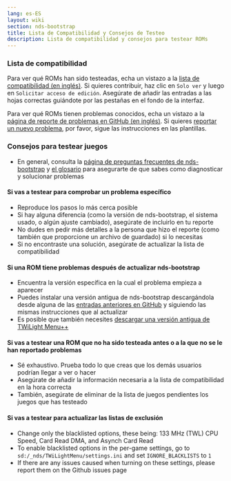 ```yaml
---
lang: es-ES
layout: wiki
section: nds-bootstrap
title: Lista de Compatibilidad y Consejos de Testeo
description: Lista de compatibilidad y consejos para testear ROMs
---
```


### Lista de compatibilidad
Para ver qué ROMs han sido testeadas, echa un vistazo a la [lista de compatibilidad (en inglés)](https://docs.google.com/spreadsheets/d/1LRTkXOUXraTMjg1eedz_f7b5jiuyMv2x6e_jY_nyHSc/). Si quieres contribuir, haz clic en `Solo ver` y luego en `Solicitar acceso de edición`. Asegúrate de añadir las entradas a las hojas correctas guiándote por las pestañas en el fondo de la interfaz.

Para ver qué ROMs tienen problemas conocidos, echa un vistazo a la [página de reporte de problemas en GitHub (en inglés)](https://github.com/DS-Homebrew/nds-bootstrap/issues). Si quieres [reportar un nuevo problema](https://github.com/DS-Homebrew/nds-bootstrap/issues/new), por favor, sigue las instrucciones en las plantillas.

### Consejos para testear juegos
- En general, consulta la [página de preguntas frecuentes de nds-bootstrap](https://wiki.ds-homebrew.com/nds-bootstrap/faq) y [el glosario](https://wiki.ds-homebrew.com/nds-bootstrap/glossary) para asegurarte de que sabes como diagnosticar y solucionar problemas

#### Si vas a testear para comprobar un problema específico
- Reproduce los pasos lo más cerca posible
- Si hay alguna diferencia (como la versión de nds-bootstrap, el sistema usado, o algún ajuste cambiado), asegúrate de incluirlo en tu reporte
- No dudes en pedir más detalles a la persona que hizo el reporte (como también que proporcione un archivo de guardado) si lo necesitas
- Si no encontraste una solución, asegúrate de actualizar la lista de compatibilidad

#### Si una ROM tiene problemas después de actualizar nds-bootstrap
- Encuentra la versión específica en la cual el problema empieza a aparecer
- Puedes instalar una versión antigua de nds-bootstrap descargándola desde alguna de las [entradas anteriores en GitHub](https://github.com/DS-Homebrew/nds-bootstrap/releases) y siguiendo las mismas instrucciones que al actualizar
- Es posible que también necesites [descargar una versión antigua de TWiLight Menu++](https://github.com/DS-Homebrew/TWiLightMenu/releases)

#### Si vas a testear una ROM que no ha sido testeada antes o a la que no se le han reportado problemas
- Sé exhaustivo. Prueba todo lo que creas que los demás usuarios podrían llegar a ver o hacer
- Asegúrate de añadir la información necesaria a la lista de compatibilidad en la hora correcta
- También, asegúrate de eliminar de la lista de juegos pendientes los juegos que has testeado

#### Si vas a testear para actualizar las listas de exclusión
- Change only the blacklisted options, these being: 133 MHz (TWL) CPU Speed, Card Read DMA, and Asynch Card Read
- To enable blacklisted options in the per-game settings, go to `sd:/_nds/TWiLightMenu/settings.ini` and set `IGNORE_BLACKLISTS` to `1`
- If there are any issues caused when turning on these settings, please report them on the Github issues page 
